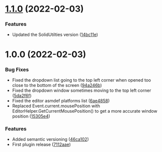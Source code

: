 # [1.1.0](https://github.com/SolidAlloy/UnityDropdown/compare/1.0.0...1.1.0) (2022-02-03)


### Features

* Updated the SolidUtilties version ([14bc11e](https://github.com/SolidAlloy/UnityDropdown/commit/14bc11e06de439f13f667d23294c0603d791c839))

# 1.0.0 (2022-02-03)


### Bug Fixes

* Fixed the dropdown list going to the top left corner when opened too close to the bottom of the screen ([94a246b](https://github.com/SolidAlloy/UnityDropdown/commit/94a246b82e167edc69d19b182bceb2c9bb57ab7e))
* Fixed the dropdown window sometimes moving to the top left corner ([5da2f6f](https://github.com/SolidAlloy/UnityDropdown/commit/5da2f6fbd72679e4e7269280d1b7f2153af02c97))
* Fixed the editor asmdef platforms list ([6ae4858](https://github.com/SolidAlloy/UnityDropdown/commit/6ae4858ba41b043108f017dce59de296db8b460f))
* Replaced Event.current.mousePosition with EditorHelper.GetCurrentMousePosition() to get a more accurate window position ([15305e4](https://github.com/SolidAlloy/UnityDropdown/commit/15305e4c576837d4bb14b4d43e291ffeed4e11dd))


### Features

* Added semantic versioning ([46ca102](https://github.com/SolidAlloy/UnityDropdown/commit/46ca10255a6697c6cdfc26989bb86a0fa11d75c1))
* First plugin release ([7112aae](https://github.com/SolidAlloy/UnityDropdown/commit/7112aae9964bbbca1d8dd98f67f13a26d783d79d))
